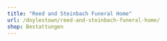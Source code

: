 ```yaml
---
title: "Reed and Steinbach Funeral Home"
url: /doylestown/reed-and-steinbach-funeral-home/
shop: Bestattungen
---
```

